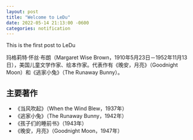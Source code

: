 ```yaml
---
layout: post
title: "Welcome to LeDu"
date: 2022-05-14 21:13:00 -0600
categories: notification
---
```



This is the first post to LeDu




玛格莉特·怀丝·布朗（Margaret Wise Brown，1910年5月23日－1952年11月13日），美国儿童文学作家、绘本作家。代表作有《晚安，月亮》（Goodnight Moon）和《逃家小兔》（The Runaway Bunny）。

## 主要著作
- 《当风吹起》（When the Wind Blew，1937年）
- 《逃家小兔》（The Runaway Bunny，1942年）
- 《孩子们的睡前书》（1943年）
- 《晚安，月亮》（Goodnight Moon，1947年）

